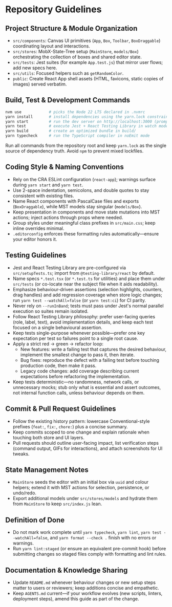 # Repository Guidelines

## Project Structure & Module Organization

- `src/components`: Canvas UI primitives (`App`, `Box`, `Toolbar`, `BoxDraggable`) coordinating layout and interactions.
- `src/stores`: MobX-State-Tree setup (`MainStore`, `models/Box`) orchestrating the collection of boxes and shared editor state.
- `src/tests`: Jest suites (for example `App.test.js`) that mirror user flows; add new specs here.
- `src/utils`: Focused helpers such as `getRandomColor`.
- `public`: Create React App shell assets (HTML, favicons, static copies of images) served verbatim.

## Build, Test & Development Commands

```bash
nvm use            # picks the Node 22 LTS declared in .nvmrc
yarn install       # install dependencies using the yarn.lock constraints
yarn start         # run the dev server on http://localhost:3000 (prompts for alternatives if busy)
yarn test          # execute Jest + React Testing Library in watch mode
yarn build         # create an optimized bundle in build/
yarn typecheck     # run the TypeScript compiler in noEmit mode
```

Run all commands from the repository root and keep `yarn.lock` as the single source of dependency truth. Avoid `npm` to prevent mixed lockfiles.

## Coding Style & Naming Conventions

- Rely on the CRA ESLint configuration (`react-app`); warnings surface during `yarn start` and `yarn test`.
- Use 2-space indentation, semicolons, and double quotes to stay consistent with existing files.
- Name React components with PascalCase files and exports (`BoxDraggable`), while MST models stay singular (`models/Box`).
- Keep presentation in components and move state mutations into MST actions; inject actions through props where needed.
- Group styles under meaningful class prefixes in `src/main.css`; keep inline overrides minimal.
- `.editorconfig` enforces these formatting rules automatically—ensure your editor honors it.

## Testing Guidelines

- Jest and React Testing Library are pre-configured via `src/setupTests.ts`; import from `@testing-library/react` by default.
- Name specs `*.test.tsx` (or `*.test.ts` for utilities) and place them under `src/tests` (or co-locate near the subject file when it aids readability).
- Emphasize behaviour-driven assertions (selection highlights, counters, drag handles) and add regression coverage when store logic changes; run `yarn test --watchAll=false` (or `yarn test:ci`) for CI parity.
- Never rely on `--runInBand`; tests must pass under Jest's normal parallel execution so suites remain isolated.
- Follow React Testing Library philosophy: prefer user-facing queries (role, label, text), avoid implementation details, and keep each test focused on a single behavioural assertion.
- Keep tests single-purpose whenever possible—prefer one key expectation per test so failures point to a single root cause.
- Apply a strict red → green → refactor loop:
  - New features: write a failing test that captures the desired behaviour, implement the smallest change to pass it, then iterate.
  - Bug fixes: reproduce the defect with a failing test before touching production code, then make it pass.
  - Legacy code changes: add coverage describing current expectations before refactoring the implementation.
- Keep tests deterministic—no randomness, network calls, or unnecessary mocks; stub only what is essential and assert outcomes, not internal function calls, unless behaviour depends on them.

## Commit & Pull Request Guidelines

- Follow the existing history pattern: lowercase Conventional-style prefixes (`feat:`, `fix:`, `chore:`) plus a concise summary.
- Keep commits scoped to one change and explain rationale when touching both store and UI layers.
- Pull requests should outline user-facing impact, list verification steps (command output, GIFs for interactions), and attach screenshots for UI tweaks.

## State Management Notes

- `MainStore` seeds the editor with an initial box via `uuid` and colour helpers; extend it with MST actions for selection, persistence, or undo/redo.
- Export additional models under `src/stores/models` and hydrate them from `MainStore` to keep `src/index.js` lean.

## Definition of Done

- Do not mark work complete until `yarn typecheck`, `yarn lint`, `yarn test --watchAll=false`, and `yarn format --check .` finish with no errors or warnings.
- Run `yarn lint:staged` (or ensure an equivalent pre-commit hook) before submitting changes so staged files comply with formatting and lint rules.

## Documentation & Knowledge Sharing

- Update `README.md` whenever behaviour changes or new setup steps matter to users or reviewers; keep additions concise and empathetic.
- Keep `AGENTS.md` current—if your workflow evolves (new scripts, linters, deployment steps), amend this guide as part of the change.

